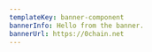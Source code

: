 ```yaml
---
templateKey: banner-component
bannerInfo: Hello from the banner.
bannerUrl: https://0chain.net
---
```

